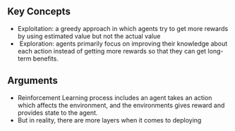 
## Key Concepts
- Exploitation:  a greedy approach in which agents try to get more rewards by using estimated value but not the actual value
-  Exploration: agents primarily focus on improving their knowledge about each action instead of getting more rewards so that they can get long-term benefits.

## Arguments
- Reinforcement Learning process includes an agent takes an action which affects the environment, and the environments gives reward and provides state to the agent.
- But in reality, there are more layers when it comes to deploying 